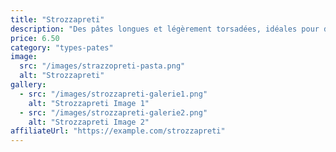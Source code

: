 ```yaml
---
title: "Strozzapreti"
description: "Des pâtes longues et légèrement torsadées, idéales pour des sauces riches."
price: 6.50
category: "types-pates"
image:
  src: "/images/strazzopreti-pasta.png"
  alt: "Strozzapreti"
gallery:
  - src: "/images/strozzapreti-galerie1.png"
    alt: "Strozzapreti Image 1"
  - src: "/images/strozzapreti-galerie2.png"
    alt: "Strozzapreti Image 2"
affiliateUrl: "https://example.com/strozzapreti"
---
```

